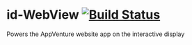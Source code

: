 
# id-WebView [![Build Status](https://appventure.nushigh.edu.sg:8000/api/badges/appventure-nush/id-WebView/status.svg)](https://appventure.nushigh.edu.sg:8000/appventure-nush/id-WebView)

Powers the AppVenture website app on the interactive display
